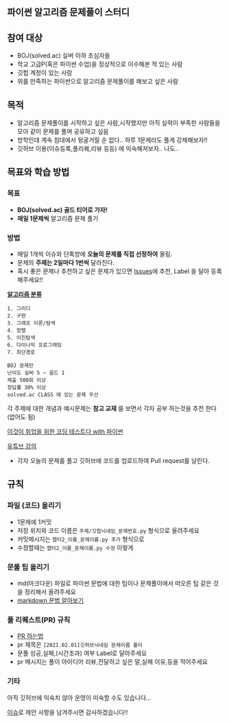 ## 파이썬 알고리즘 문제풀이 스터디

 
## 참여 대상

- BOJ(solved.ac) 실버 이하 초심자들 
- 학교 고급P(혹은 파이썬 수업)을 정상적으로 이수해본 적 있는 사람
- 깃헙 계정이 있는 사람
- 위를 만족하는 파이썬으로 알고리즘 문제풀이를 해보고 싶은 사람

## 목적
- 알고리즘 문제풀이를 시작하고 싶은 사람,시작했지만 아직 실력이 부족한 사람들을 모아 같이 문제를 풀며 공유하고 싶음
- 방학인데 계속 침대에서 뒹굴거릴 순 없다.. 하루 1문제라도 풀게 강제해보자!!
- 깃허브 이용(이슈등록,풀리퀘,리뷰 등등) 에 익숙해져보자.. 나도..

 ## 목표와 학습 방법 
 
 ### 목표
 - **BOJ(solved.ac) 골드 티어로 가자!**
 - **매일 1문제씩** 알고리즘 문제 풀기
 
 ### 방법
 - 매일 1개씩 이슈와 단톡방에 **오늘의 문제를 직접 선정하여** 올림.
 - 문제의 **주제는 2일마다 1번씩** 달라진다.
 - 혹시 좋은 문제나 추천하고 싶은 문제가 있으면 [Issues](https://github.com/Sejong-SWStudy/2021_Algorithm_toGold/issues)에 추천, Label 을 달아 등록해주세요!!
 
 **[알고리즘 분류](https://www.acmicpc.net/problem/tags)**
```
1. 그리디
2. 구현
3. 그래프 이론/탐색
4. 정렬
5. 이진탐색
6. 다이나믹 프로그래밍
7. 최단경로

BOJ 문제만 
난이도 실버 5 ~ 골드 1
제출 500회 이상 
정답률 30% 이상 
solved.ac CLASS 에 있는 문제 우선
```

각 주제에 대한 개념과 예시문제는 **참고 교재** 를 보면서 각자 공부 하는것을 추천 한다 (없어도 됨)

[이것이 취업을 위한 코딩 테스트다 with 파이썬](https://www.hanbit.co.kr/store/books/look.php?p_code=B8945183661)

[유튜브 강의](https://www.youtube.com/playlist?list=PLRx0vPvlEmdBFBFOoK649FlEMouHISo8N)
 
- 각자 오늘의 문제를 풀고 깃허브에 코드를 업로드하여 Pull request를 날린다.


## 규칙

 ### 파일 (코드) 올리기 
 
 - 1문제에 1커밋
 - 저장 위치와 코드 이름은 `주제/깃헙닉네임_문제번호.py` 형식으로 올려주세요
 - 커밋메시지는 `챕터2_이름_문제이름.py 추가` 형식으로
 - 수정할때는 `챕터2_이름_문제이름.py 수정` 이렇게 

### 문풀 팁 올리기

- md(마크다운) 파일로 파이썬 문법에 대한 팁이나 문제풀이에서 떠오른 팁 같은 것을 정리해서 올려주세요
- [markdown 문법 알아보기](https://heropy.blog/2017/09/30/markdown/)

### 풀 리퀘스트(PR) 규칙

- [PR 하는법]()
- pr 제목은 `[2021.02.01]깃허브닉네임 문제이름 풀이`
- 문풀 성공,실패,(시간초과) 여부 Label로 달아주세요
- pr 메시지는 풀이 아이디어 리뷰,전달하고 싶은 말,실패 이유,등을 적어주세요

### 기타 

아직 깃허브에 익숙치 않아 운영이 미숙할 수도 있습니다...

[이슈](https://github.com/Sejong-SWStudy/2021_Algorithm_toGold/issues)로 제안 사항을 남겨주시면 감사하겠습니다!!
